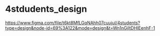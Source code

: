 # 4stdudents_design
https://www.figma.com/file/t6kt8MfLGqNAhh07cuujul/4students?type=design&node-id=69%3A122&mode=design&t=Wn1nGjItDHIEenhF-1
